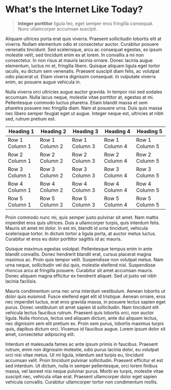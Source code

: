 # What's the Internet Like Today?

> **Integer porttitor** ligula leo, eget semper eros fringilla consequat.
> Nunc ullamcorper accumsan suscipit.

Aliquam ultrices porta erat quis viverra. Praesent sollicitudin lobortis elit at viverra. Nullam elementum odio et consectetur auctor. Curabitur posuere venenatis tincidunt. Sed scelerisque, arcu ac consequat egestas, ex ipsum molestie velit, sed tincidunt enim ex at lorem. In convallis a mi non consectetur. In non risus at mauris lacinia ornare. Donec lacinia augue elementum, luctus mi et, fringilla libero. Quisque aliquam ligula eget tortor iaculis, eu dictum sem venenatis. Praesent suscipit diam felis, ac volutpat odio placerat ut. Etiam viverra dignissim consequat. In vulputate viverra enim, ac posuere augue vehicula in.

Nulla viverra orci ultricies augue auctor gravida. In tempor nisi sed sodales accumsan. Nulla lacus neque, molestie vitae porttitor at, egestas at mi. Pellentesque commodo luctus pharetra. Etiam blandit massa et sem pharetra posuere nec fringilla diam. Nam at posuere urna. Duis quis massa nec libero semper feugiat eget ut augue. Integer neque est, ultricies at nibh sed, rutrum pretium est.

| Heading 1      | Heading 2      | Heading 3      | Heading 4      | Heading 5      |
| -------------- | -------------- | -------------- | -------------- | -------------- |
| Row 1 Column 1 | Row 1 Column 2 | Row 1 Column 3 | Row 1 Column 4 | Row 1 Column 5 |
| Row 2 Column 1 | Row 2 Column 2 | Row 2 Column 3 | Row 2 Column 4 | Row 2 Column 5 |
| Row 3 Column 1 | Row 3 Column 2 | Row 3 Column 3 | Row 3 Column 4 | Row 3 Column 5 |
| Row 4 Column 1 | Row 4 Column 2 | Row 4 Column 3 | Row 4 Column 4 | Row 4 Column 5 |
| Row 5 Column 1 | Row 5 Column 2 | Row 5 Column 3 | Row 5 Column 4 | Row 5 Column 5 |

Proin commodo nunc mi, quis semper justo pulvinar sit amet. Nam mattis imperdiet eros quis ultrices. Duis a ullamcorper turpis, quis interdum felis. Mauris sit amet mi dolor. In est mi, blandit id urna tincidunt, vehicula scelerisque tortor. In dictum tortor a ligula porta, at auctor metus luctus. Curabitur et eros eu dolor porttitor sagittis id ac mauris.

Quisque maximus egestas volutpat. Pellentesque tempus enim in ante blandit convallis. Donec hendrerit blandit erat, cursus placerat magna maximus ac. Proin quis tempor velit. Suspendisse non volutpat metus. Nam urna neque, sollicitudin vel dui quis, molestie eleifend nisl. Suspendisse rhoncus arcu at fringilla posuere. Curabitur sit amet accumsan mauris. Donec aliquam magna efficitur ex hendrerit aliquet. Sed ut justo vel nibh lacinia facilisis.

Mauris condimentum urna nec urna interdum vestibulum. Aenean lobortis ut dolor quis euismod. Fusce eleifend eget elit id tristique. Aenean ornare, eros nec imperdiet luctus, erat eros gravida massa, in posuere lectus sapien eget purus. Donec vestibulum sit amet sapien id sollicitudin. Nam tincidunt elit vehicula lectus faucibus rutrum. Praesent quis lobortis orci, non auctor ligula. Nulla rhoncus, lectus sed aliquam dictum, ante dui aliquam lectus, nec dignissim sem elit pretium ex. Proin sem purus, lobortis maximus turpis quis, dapibus dictum orci. Vivamus id faucibus augue. Lorem ipsum dolor sit amet, consectetur adipiscing elit.

Interdum et malesuada fames ac ante ipsum primis in faucibus. Praesent rutrum, enim non dignissim molestie, odio purus lacinia dolor, eu volutpat orci nisi vitae metus. Ut mi ligula, interdum sed turpis eu, tincidunt accumsan velit. Proin tincidunt pulvinar sollicitudin. Praesent efficitur et est sed interdum. Ut dictum, nulla in semper pellentesque, orci lorem finibus massa, vel laoreet nisi neque pulvinar purus. Morbi ex turpis, molestie vitae suscipit nec, vehicula vitae erat. Praesent ullamcorper dolor eget sapien vehicula convallis. Curabitur ullamcorper tortor non condimentum mollis.
